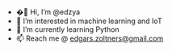 - �👋 Hi, I’m @edzya
- 👀 I’m interested in machine learning and IoT
- 🌱 I’m currently learning Python
- 📫 Reach me @ edgars.zoltners@gmail.com

<!---
edzya/edzya is a ✨ special ✨ repository because its `README.md` (this file) appears on your GitHub profile.
You can click the Preview link to take a look at your changes.
--->

